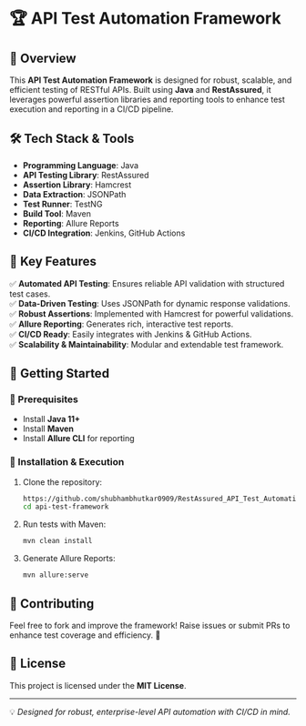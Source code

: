 # 🏆 API Test Automation Framework

## 🚀 Overview
This **API Test Automation Framework** is designed for robust, scalable, and efficient testing of RESTful APIs. Built using **Java** and **RestAssured**, it leverages powerful assertion libraries and reporting tools to enhance test execution and reporting in a CI/CD pipeline.

## 🛠️ Tech Stack & Tools
- **Programming Language**: Java  
- **API Testing Library**: RestAssured  
- **Assertion Library**: Hamcrest  
- **Data Extraction**: JSONPath  
- **Test Runner**: TestNG  
- **Build Tool**: Maven  
- **Reporting**: Allure Reports  
- **CI/CD Integration**: Jenkins, GitHub Actions  

## 🎯 Key Features
✅ **Automated API Testing**: Ensures reliable API validation with structured test cases.  
✅ **Data-Driven Testing**: Uses JSONPath for dynamic response validations.  
✅ **Robust Assertions**: Implemented with Hamcrest for powerful validations.  
✅ **Allure Reporting**: Generates rich, interactive test reports.  
✅ **CI/CD Ready**: Easily integrates with Jenkins & GitHub Actions.  
✅ **Scalability & Maintainability**: Modular and extendable test framework.  


## 🚀 Getting Started
### 🔹 Prerequisites
- Install **Java 11+**
- Install **Maven**
- Install **Allure CLI** for reporting

### 🔹 Installation & Execution
1. Clone the repository:
   ```sh
   https://github.com/shubhambhutkar0909/RestAssured_API_Test_Automation_Framwork.git
   cd api-test-framework
   ```
2. Run tests with Maven:
   ```sh
   mvn clean install
   ```
3. Generate Allure Reports:
   ```sh
   mvn allure:serve
   ```

## 🤝 Contributing
Feel free to fork and improve the framework! Raise issues or submit PRs to enhance test coverage and efficiency. 🚀

## 📜 License
This project is licensed under the **MIT License**.

---
💡 *Designed for robust, enterprise-level API automation with CI/CD in mind.*
